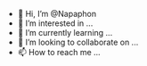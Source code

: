 - 👋 Hi, I’m @Napaphon
- 👀 I’m interested in ...
- 🌱 I’m currently learning ...
- 💞️ I’m looking to collaborate on ...
- 📫 How to reach me ...

<!---
Napaphon/Napaphon is a ✨ special ✨ repository because its `README.md` (this file) appears on your GitHub profile.
You can click the Preview link to take a look at your changes.
--->
